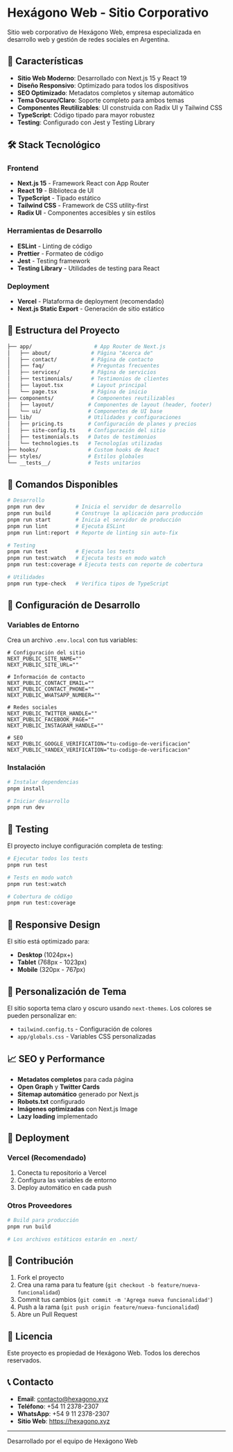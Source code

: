# Hexágono Web - Sitio Corporativo

Sitio web corporativo de Hexágono Web, empresa especializada en desarrollo web y gestión de redes sociales en Argentina.

## 🚀 Características

- **Sitio Web Moderno**: Desarrollado con Next.js 15 y React 19
- **Diseño Responsivo**: Optimizado para todos los dispositivos
- **SEO Optimizado**: Metadatos completos y sitemap automático
- **Tema Oscuro/Claro**: Soporte completo para ambos temas
- **Componentes Reutilizables**: UI construida con Radix UI y Tailwind CSS
- **TypeScript**: Código tipado para mayor robustez
- **Testing**: Configurado con Jest y Testing Library

## 🛠️ Stack Tecnológico

### Frontend

- **Next.js 15** - Framework React con App Router
- **React 19** - Biblioteca de UI
- **TypeScript** - Tipado estático
- **Tailwind CSS** - Framework de CSS utility-first
- **Radix UI** - Componentes accesibles y sin estilos

### Herramientas de Desarrollo

- **ESLint** - Linting de código
- **Prettier** - Formateo de código
- **Jest** - Testing framework
- **Testing Library** - Utilidades de testing para React

### Deployment

- **Vercel** - Plataforma de deployment (recomendado)
- **Next.js Static Export** - Generación de sitio estático

## 📁 Estructura del Proyecto

```bash
├── app/                    # App Router de Next.js
│   ├── about/             # Página "Acerca de"
│   ├── contact/           # Página de contacto
│   ├── faq/               # Preguntas frecuentes
│   ├── services/          # Página de servicios
│   ├── testimonials/      # Testimonios de clientes
│   ├── layout.tsx         # Layout principal
│   └── page.tsx           # Página de inicio
├── components/            # Componentes reutilizables
│   ├── layout/           # Componentes de layout (header, footer)
│   └── ui/               # Componentes de UI base
├── lib/                  # Utilidades y configuraciones
│   ├── pricing.ts        # Configuración de planes y precios
│   ├── site-config.ts    # Configuración del sitio
│   ├── testimonials.ts   # Datos de testimonios
│   └── technologies.ts   # Tecnologías utilizadas
├── hooks/                # Custom hooks de React
├── styles/               # Estilos globales
└── __tests__/            # Tests unitarios
```

## 🚦 Comandos Disponibles

```bash
# Desarrollo
pnpm run dev          # Inicia el servidor de desarrollo
pnpm run build        # Construye la aplicación para producción
pnpm run start        # Inicia el servidor de producción
pnpm run lint         # Ejecuta ESLint
pnpm run lint:report  # Reporte de linting sin auto-fix

# Testing
pnpm run test         # Ejecuta los tests
pnpm run test:watch   # Ejecuta tests en modo watch
pnpm run test:coverage # Ejecuta tests con reporte de cobertura

# Utilidades
pnpm run type-check   # Verifica tipos de TypeScript
```

## 🔧 Configuración de Desarrollo

### Variables de Entorno

Crea un archivo `.env.local` con tus variables:

```env
# Configuración del sitio
NEXT_PUBLIC_SITE_NAME=""
NEXT_PUBLIC_SITE_URL=""

# Información de contacto
NEXT_PUBLIC_CONTACT_EMAIL=""
NEXT_PUBLIC_CONTACT_PHONE=""
NEXT_PUBLIC_WHATSAPP_NUMBER=""

# Redes sociales
NEXT_PUBLIC_TWITTER_HANDLE=""
NEXT_PUBLIC_FACEBOOK_PAGE=""
NEXT_PUBLIC_INSTAGRAM_HANDLE=""

# SEO
NEXT_PUBLIC_GOOGLE_VERIFICATION="tu-codigo-de-verificacion"
NEXT_PUBLIC_YANDEX_VERIFICATION="tu-codigo-de-verificacion"
```

### Instalación

```bash
# Instalar dependencias
pnpm install

# Iniciar desarrollo
pnpm run dev
```

## 🧪 Testing

El proyecto incluye configuración completa de testing:

```bash
# Ejecutar todos los tests
pnpm run test

# Tests en modo watch
pnpm run test:watch

# Cobertura de código
pnpm run test:coverage
```

## 📱 Responsive Design

El sitio está optimizado para:

- **Desktop** (1024px+)
- **Tablet** (768px - 1023px)
- **Mobile** (320px - 767px)

## 🎨 Personalización de Tema

El sitio soporta tema claro y oscuro usando `next-themes`. Los colores se pueden personalizar en:

- `tailwind.config.ts` - Configuración de colores
- `app/globals.css` - Variables CSS personalizadas

## 📈 SEO y Performance

- **Metadatos completos** para cada página
- **Open Graph** y **Twitter Cards**
- **Sitemap automático** generado por Next.js
- **Robots.txt** configurado
- **Imágenes optimizadas** con Next.js Image
- **Lazy loading** implementado

## 🚀 Deployment

### Vercel (Recomendado)

1. Conecta tu repositorio a Vercel
2. Configura las variables de entorno
3. Deploy automático en cada push

### Otros Proveedores

```bash
# Build para producción
pnpm run build

# Los archivos estáticos estarán en .next/
```

## 🤝 Contribución

1. Fork el proyecto
2. Crea una rama para tu feature (`git checkout -b feature/nueva-funcionalidad`)
3. Commit tus cambios (`git commit -m 'Agrega nueva funcionalidad'`)
4. Push a la rama (`git push origin feature/nueva-funcionalidad`)
5. Abre un Pull Request

## 📄 Licencia

Este proyecto es propiedad de Hexágono Web. Todos los derechos reservados.

## 📞 Contacto

- **Email**: <contacto@hexagono.xyz>  
- **Teléfono**: +54 11 2378-2307
- **WhatsApp**: +54 9 11 2378-2307
- **Sitio Web**: <https://hexagono.xyz>

---

Desarrollado por el equipo de Hexágono Web
